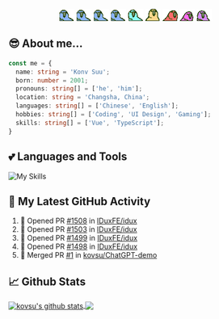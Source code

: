 <p align="center">
  <img alt="parrots" src="./parrots/wave1parrot.gif" />
  <img alt="parrots" src="./parrots/wave2parrot.gif" />
  <img alt="parrots" src="./parrots/wave3parrot.gif" />
  <img alt="parrots" src="./parrots/wave4parrot.gif" />
  <img alt="parrots" src="./parrots/wave5parrot.gif" />
  <img alt="parrots" src="./parrots/wave6parrot.gif" />
  <img alt="parrots" src="./parrots/wave7parrot.gif" />
  <img alt="parrots" src="./parrots/wave8parrot.gif" />
  <img alt="parrots" src="./parrots/wave9parrot.gif" />
</p>

## 😎 About me...

```ts
const me = {
  name: string = 'Konv Suu';
  born: number = 2001;
  pronouns: string[] = ['he', 'him'];
  location: string = 'Changsha, China';
  languages: string[] = ['Chinese', 'English'];
  hobbies: string[] = ['Coding', 'UI Design', 'Gaming'];
  skills: string[] = ['Vue', 'TypeScript'];
}

```


## 💕 Languages and Tools

![My Skills](https://skillicons.dev/icons?i=vue,ts,nodejs,vite,figma,scss,nuxt)


## 🔔 My Latest GitHub Activity

<!--START_SECTION:activity-->
1. 💪 Opened PR [#1508](https://github.com/IDuxFE/idux/pull/1508) in [IDuxFE/idux](https://github.com/IDuxFE/idux)
2. 💪 Opened PR [#1503](https://github.com/IDuxFE/idux/pull/1503) in [IDuxFE/idux](https://github.com/IDuxFE/idux)
3. 💪 Opened PR [#1499](https://github.com/IDuxFE/idux/pull/1499) in [IDuxFE/idux](https://github.com/IDuxFE/idux)
4. 💪 Opened PR [#1498](https://github.com/IDuxFE/idux/pull/1498) in [IDuxFE/idux](https://github.com/IDuxFE/idux)
5. 🎉 Merged PR [#1](https://github.com/kovsu/ChatGPT-demo/pull/1) in [kovsu/ChatGPT-demo](https://github.com/kovsu/ChatGPT-demo)
<!--END_SECTION:activity-->


## 📈 Github Stats

<a href="https://github.com/kovsu/kovsu">
  <img align="center" height="200" src="https://github-readme-stats.vercel.app/api?username=kovsu&show_icons=true&theme=tokyonight" alt="kovsu's github stats" />
</a>
<a href="https://github.com/kovsu/kovsu">
  <img align="center" height="200" src="https://github-readme-stats.vercel.app/api/top-langs/?username=kovsu&hide=css,html,scss&theme=tokyonight&langs_count=3" />
</a>
